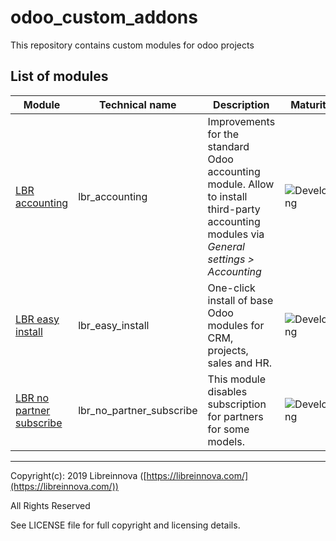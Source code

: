 # odoo_custom_addons
This repository contains custom modules for odoo projects

## List of modules

Module | Technical name | Description | Maturity
------ | -------------- | ----------- | --------
[LBR accounting](https://github.com/libreinnova/odoo_custom_addons/tree/12.0/lbr_accounting) | lbr_accounting | Improvements for the standard Odoo accounting module. Allow to install third-party accounting modules via *General settings > Accounting*  | ![Developing](https://img.shields.io/badge/Beta-green.png)
[LBR easy install](https://github.com/libreinnova/odoo_custom_addons/tree/12.0/lbr_easy_install) | lbr_easy_install | One-click install of base Odoo modules for CRM, projects, sales and HR.  | ![Developing](https://img.shields.io/badge/Stable-brightgreen.png)
[LBR no partner subscribe](https://github.com/libreinnova/odoo_custom_addons/tree/12.0/lbr_no_partner_subscribe) | lbr_no_partner_subscribe | This module disables subscription for partners for some models.  | ![Developing](https://img.shields.io/badge/Beta-green.png)

-------------

Copyright(c): 2019 Libreinnova ([https://libreinnova.com/](https://libreinnova.com/))

All Rights Reserved

See LICENSE file for full copyright and licensing details.
